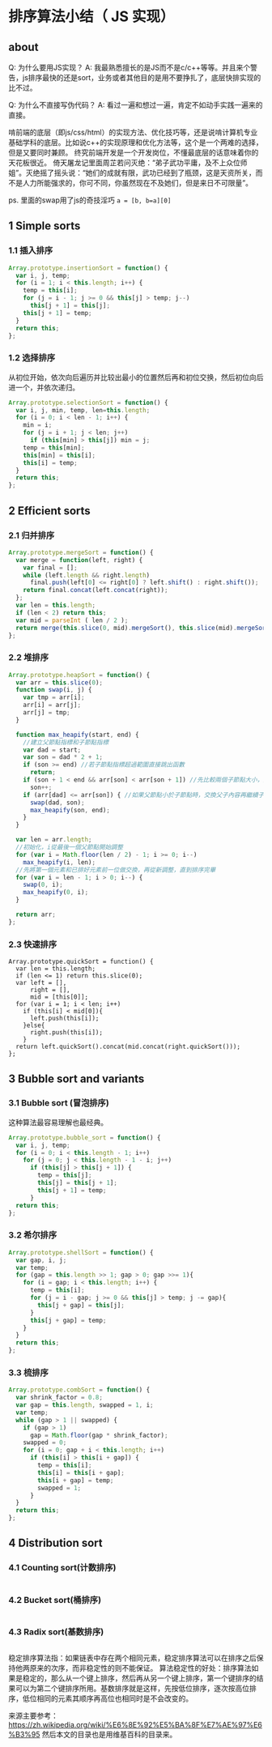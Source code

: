 # 排序算法小结（ JS 实现）

## about
Q: 为什么要用JS实现？
A: 我最熟悉擅长的是JS而不是c/c++等等。并且来个警告，js排序最快的还是sort，业务或者其他目的是用不要挣扎了，底层快排实现的比不过。

Q: 为什么不直接写伪代码？
A: 看过一遍和想过一遍，肯定不如动手实践一遍来的直接。

啃前端的底层（即js/css/html）的实现方法、优化技巧等，还是说啃计算机专业基础学科的底层。比如说c++的实现原理和优化方法等，这个是一个两难的选择，但是又要同时兼顾。
终究前端开发是一个开发岗位，不懂最底层的话意味着你的天花板很近。
倚天屠龙记里面周芷若问灭绝：“弟子武功平庸，及不上众位师姐”。灭绝摇了摇头说：“她们的成就有限，武功已经到了瓶颈，这是天资所关，而不是人力所能强求的，你可不同，你虽然现在不及她们，但是来日不可限量”。

ps. 里面的swap用了js的奇技淫巧  `a = [b, b=a][0]` 

## 1 Simple sorts

### 1.1 插入排序
``` JavaScript
Array.prototype.insertionSort = function() {
  var i, j, temp;
  for (i = 1; i < this.length; i++) {
    temp = this[i];
    for (j = i - 1; j >= 0 && this[j] > temp; j--)
      this[j + 1] = this[j];
    this[j + 1] = temp;
  }
  return this;
};
```

### 1.2 选择排序
从初位开始，依次向后遍历并比较出最小的位置然后再和初位交换，然后初位向后进一个，并依次递归。
``` JavaScript
Array.prototype.selectionSort = function() {
  var i, j, min, temp, len=this.length;
  for (i = 0; i < len - 1; i++) {
    min = i;
    for (j = i + 1; j < len; j++)
      if (this[min] > this[j]) min = j;
    temp = this[min];
    this[min] = this[i];
    this[i] = temp;
  }
  return this;
};
```

## 2 Efficient sorts

### 2.1 归并排序
``` JavaScript
Array.prototype.mergeSort = function() {
  var merge = function(left, right) {
    var final = [];
    while (left.length && right.length)
      final.push(left[0] <= right[0] ? left.shift() : right.shift());
    return final.concat(left.concat(right));
  };
  var len = this.length;
  if (len < 2) return this;
  var mid = parseInt ( len / 2 );
  return merge(this.slice(0, mid).mergeSort(), this.slice(mid).mergeSort());
};
```

### 2.2 堆排序
``` JavaScript
Array.prototype.heapSort = function() {
  var arr = this.slice(0);
  function swap(i, j) {
    var tmp = arr[i];
    arr[i] = arr[j];
    arr[j] = tmp;
  }

  function max_heapify(start, end) {
    //建立父節點指標和子節點指標
    var dad = start;
    var son = dad * 2 + 1;
    if (son >= end) //若子節點指標超過範圍直接跳出函數
      return;
    if (son + 1 < end && arr[son] < arr[son + 1]) //先比較兩個子節點大小，選擇最大的
      son++;
    if (arr[dad] <= arr[son]) { //如果父節點小於子節點時，交換父子內容再繼續子節點和孫節點比較
      swap(dad, son);
      max_heapify(son, end);
    }
  }

  var len = arr.length;
  //初始化，i從最後一個父節點開始調整
  for (var i = Math.floor(len / 2) - 1; i >= 0; i--)
    max_heapify(i, len);
  //先將第一個元素和已排好元素前一位做交換，再從新調整，直到排序完畢
  for (var i = len - 1; i > 0; i--) {
    swap(0, i);
    max_heapify(0, i);
  }

  return arr;
};
```

### 2.3 快速排序
``` JavaSript
Array.prototype.quickSort = function() {
  var len = this.length;
  if (len <= 1) return this.slice(0);
  var left = [],
      right = [],
      mid = [this[0]];
  for (var i = 1; i < len; i++)
    if (this[i] < mid[0]){
      left.push(this[i]);
    }else{
      right.push(this[i]);
    }
  return left.quickSort().concat(mid.concat(right.quickSort()));
};
```

## 3 Bubble sort and variants

### 3.1 Bubble sort (冒泡排序)
这种算法最容易理解也最经典。
``` JavaScript
Array.prototype.bubble_sort = function() {
  var i, j, temp;
  for (i = 0; i < this.length - 1; i++)
    for (j = 0; j < this.length - 1 - i; j++)
      if (this[j] > this[j + 1]) {
        temp = this[j];
        this[j] = this[j + 1];
        this[j + 1] = temp;
      }
  return this;
};
```

### 3.2 希尔排序
``` JavaScript
Array.prototype.shellSort = function() {
  var gap, i, j;
  var temp;
  for (gap = this.length >> 1; gap > 0; gap >>= 1){
    for (i = gap; i < this.length; i++) {
      temp = this[i];
      for (j = i - gap; j >= 0 && this[j] > temp; j -= gap){
        this[j + gap] = this[j];
      }
      this[j + gap] = temp;
    }    
  }
  return this;
};
```

### 3.3 梳排序
``` JavaScript
Array.prototype.combSort = function() {
  var shrink_factor = 0.8;
  var gap = this.length, swapped = 1, i;
  var temp;
  while (gap > 1 || swapped) {
    if (gap > 1)
      gap = Math.floor(gap * shrink_factor);
    swapped = 0;
    for (i = 0; gap + i < this.length; i++)
      if (this[i] > this[i + gap]) {
        temp = this[i];
        this[i] = this[i + gap];
        this[i + gap] = temp;
        swapped = 1;
      }
  }
  return this;
};
```

## 4 Distribution sort

### 4.1 Counting sort(计数排序)
``` JavaScript

```

### 4.2 Bucket sort(桶排序)
``` JavaScript
```

### 4.3 Radix sort(基数排序)
``` JavaScript
```

稳定排序算法指：如果链表中存在两个相同元素，稳定排序算法可以在排序之后保持他两原来的次序，而非稳定性的则不能保证。
算法稳定性的好处：排序算法如果是稳定的，那么从一个键上排序，然后再从另一个键上排序，第一个键排序的结果可以为第二个键排序所用。基数排序就是这样，先按低位排序，逐次按高位排序，低位相同的元素其顺序再高位也相同时是不会改变的。

来源主要参考：https://zh.wikipedia.org/wiki/%E6%8E%92%E5%BA%8F%E7%AE%97%E6%B3%95
然后本文的目录也是用维基百科的目录来。

